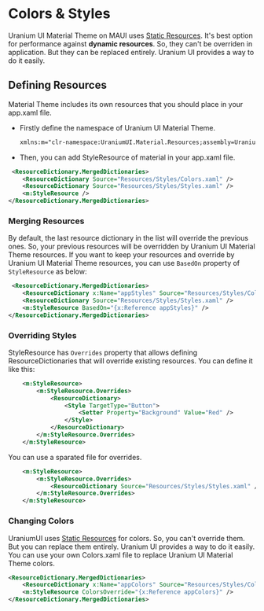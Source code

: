 # Colors & Styles
Uranium UI Material Theme on MAUI uses [Static Resources](https://docs.microsoft.com/en-us/dotnet/maui/fundamentals/resource-dictionaries). It's best option for performance against **dynamic resources**. So, they can't be overriden in application. But they can be replaced entirely. Uranium UI provides a way to do it easily.

## Defining Resources

Material Theme includes its own resources that you should place in your app.xaml file.

- Firstly define the namespace of Uranium UI Material Theme.

    ```xml
    xmlns:m="clr-namespace:UraniumUI.Material.Resources;assembly=UraniumUI.Material"
    ```

- Then, you can add StyleResource of material in your app.xaml file.

```xml
 <ResourceDictionary.MergedDictionaries>
    <ResourceDictionary Source="Resources/Styles/Colors.xaml" />
    <ResourceDictionary Source="Resources/Styles/Styles.xaml" />
    <m:StyleResource />
</ResourceDictionary.MergedDictionaries>
```

### Merging Resources
By default, the last resource dictionary in the list will override the previous ones. So, your previous resources will be overridden by Uranium UI Material Theme resources. If you want to keep your resources and override by Uranium UI Material Theme resources, you can use `BasedOn` property of `StyleResource` as below:

```xml
 <ResourceDictionary.MergedDictionaries>
    <ResourceDictionary x:Name="appStyles" Source="Resources/Styles/Colors.xaml" />
    <ResourceDictionary Source="Resources/Styles/Styles.xaml" />
    <m:StyleResource BasedOn="{x:Reference appStyles}" />
</ResourceDictionary.MergedDictionaries>
```

### Overriding Styles
StyleResource has `Overrides` property that allows defining ResourceDictionaries that will override existing resources. You can define it like this:

```xml
    <m:StyleResource>
        <m:StyleResource.Overrides>
            <ResourceDictionary>
                <Style TargetType="Button">
                    <Setter Property="Background" Value="Red" />
                </Style>
            </ResourceDictionary>
        </m:StyleResource.Overrides>
    </m:StyleResource>
```

 You can use a sparated file for overrides.

```xml
    <m:StyleResource>
        <m:StyleResource.Overrides>
            <ResourceDictionary Source="Resources/Styles/Styles.xaml" />
        </m:StyleResource.Overrides>
    </m:StyleResource>
```

### Changing Colors
UraniumUI uses [Static Resources](https://learn.microsoft.com/en-us/dotnet/maui/fundamentals/resource-dictionaries?view=net-maui-7.0#consume-resources) for colors. So, you can't override them. But you can replace them entirely. Uranium UI provides a way to do it easily. You can use your own Colors.xaml file to replace Uranium UI Material Theme colors.

```xml
<ResourceDictionary.MergedDictionaries>
    <ResourceDictionary x:Name="appColors" Source="Resources/Styles/Colors.xaml" />
    <m:StyleResource ColorsOverride="{x:Reference appColors}" />
</ResourceDictionary.MergedDictionaries>
```
